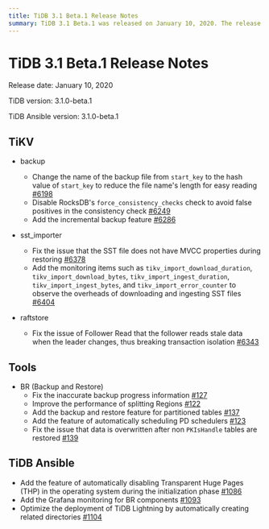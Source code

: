 ```yaml
---
title: TiDB 3.1 Beta.1 Release Notes
summary: TiDB 3.1 Beta.1 was released on January 10, 2020. The release includes changes to TiKV, such as renaming backup files and adding incremental backup features. Tools like BR have improved backup progress information and added features for partitioned tables. TiDB Ansible now automatically disables Transparent Huge Pages and adds Grafana monitoring for BR components. Overall, the release focuses on improving backup and restore processes, monitoring, and deployment optimization.
---
```


# TiDB 3.1 Beta.1 Release Notes

Release date: January 10, 2020

TiDB version: 3.1.0-beta.1

TiDB Ansible version: 3.1.0-beta.1

## TiKV

+ backup
    - Change the name of the backup file from `start_key` to the hash value of `start_key` to reduce the file name's length for easy reading [#6198](https://github.com/tikv/tikv/pull/6198)
    - Disable RocksDB's `force_consistency_checks` check to avoid false positives in the consistency check [#6249](https://github.com/tikv/tikv/pull/6249)
    - Add the incremental backup feature [#6286](https://github.com/tikv/tikv/pull/6286)

+ sst_importer
    - Fix the issue that the SST file does not have MVCC properties during restoring [#6378](https://github.com/tikv/tikv/pull/6378)
    - Add the monitoring items such as `tikv_import_download_duration`, `tikv_import_download_bytes`, `tikv_import_ingest_duration`, `tikv_import_ingest_bytes`, and `tikv_import_error_counter` to observe the overheads of downloading and ingesting SST files [#6404](https://github.com/tikv/tikv/pull/6404)
+ raftstore
    - Fix the issue of Follower Read that the follower reads stale data when the leader changes, thus breaking transaction isolation [#6343](https://github.com/tikv/tikv/pull/6343)

## Tools

+ BR (Backup and Restore)
    - Fix the inaccurate backup progress information [#127](https://github.com/pingcap/br/pull/127)
    - Improve the performance of splitting Regions [#122](https://github.com/pingcap/br/pull/122)
    - Add the backup and restore feature for partitioned tables [#137](https://github.com/pingcap/br/pull/137)
    - Add the feature of automatically scheduling PD schedulers [#123](https://github.com/pingcap/br/pull/123)
    - Fix the issue that data is overwritten after non `PKIsHandle` tables are restored [#139](https://github.com/pingcap/br/pull/139)

## TiDB Ansible

- Add the feature of automatically disabling Transparent Huge Pages (THP) in the operating system during the initialization phase [#1086](https://github.com/pingcap/tidb-ansible/pull/1086)
- Add the Grafana monitoring for BR components [#1093](https://github.com/pingcap/tidb-ansible/pull/1093)
- Optimize the deployment of TiDB Lightning by automatically creating related directories [#1104](https://github.com/pingcap/tidb-ansible/pull/1104)